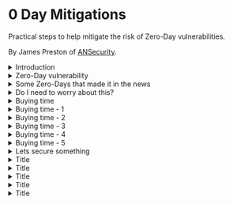 # 0 Day Mitigations
Practical steps to help mitigate the risk of Zero-Day vulnerabilities.

By James Preston of [ANSecurity](https://www.ansecurity.com/).

<details>
<summary>Introduction</summary>

  ## By the end of this presentation you will

* Understand the common elements in some recent Zero-Day vulnerabilities
* Be familiar with hide
* Be able to take some immediate steps to help reduce the risk of impact from Zero-Day vulnerabilities
</details>

<details>
<summary>Zero-Day vulnerability</summary>

  ## What is a Zero-Day vulnerability
* A vulnerability (perhaps under exploitation) in a system that is unknown to its owners, developers, or anyone capable of at least mitigating it if not full remediation.
* Once made public the extra scrutiny of such a system normally leads to more vulnerability discoveries.
* Multiple known and Zero-Day vulnerabilities are often chained together to perform an attack.
* Rarely the biggest actual issue to worry about (looking at those who haven’t setup MFA for everything yet!) but they do make great headlines.

</details>

<details>
<summary>Some Zero-Days that made it in the news</summary>

## Log4Shell (Log4j)
https://logging.apache.org/log4j/2.x/security.html
* Existed unnoticed since 2013
* Privately disclosed
* Widely used, not always easy to determine if in use on 'appliances'
* Simple to exploit

## Papercut
https://www.papercut.com/kb/Main/PO-1216-and-PO-1219
* Reported to Papercut by Trend Micro as already under exploitation.
* Commonly Internet accessible within the University.

## Ivanti Connect Secure
https://forums.ivanti.com/s/article/CVE-2024-21888-Privilege-Escalation-for-Ivanti-Connect-Secure-and-Ivanti-Policy-Secure?language=en_US
* Under active exploitation at time of discovery.
  * Some researchers are now attributing to Chinese state actors.
  * Following discovery, the threat actors started using alternative exploits.
* Threat actors bypassed authentication and delivered web shells to the appliance.
* Evidence of credential capture.


</details>

<details>
<summary>Do I need to worry about this?</summary>

## Why yes...

* https://www.shodan.io
* https://www.shodan.io/search?query=ip%3A129.67.0.0%2F16%2C163.1.0.0%2F16

![image](https://github.com/jamesfed/0DayMitigations/assets/28963928/89a0f89b-93bd-4242-9602-6c72ee3776b3)

* Information from Verizon Data Breach Investigation Report

</details>

<details>
<summary>Buying time</summary>

* Hide
  * Not the best option but it will buy you time
  * Does your service appear on Shodan.io listed as that service?
* Block access from and to known malicious
  * It's already known to be malicious - why wouldn't you block it?
* Restrict opportunities for execution
  * Block file transfer, sandbox, block unrecognised file execution
* Detect and prevent abnormal activities
  * Block access from and to known malicious
  * Why is that server reaching out to threatactor420.com?
* Limit the overall impact/scope
  * Ok you’ve been compromised, lets prevent lateral movement

</details>

<details>
<summary>Buying time - 1</summary>

## Hide

</details>

<details>
<summary>Buying time - 2</summary>

## Block access from and to known malicious

</details>

<details>
<summary>Buying time - 3</summary>

## Restrict opportunities for execution

</details>

<details>
<summary>Buying time - 4</summary>

## Detect and prevent abnormal activities

</details>

<details>
<summary>Buying time - 5</summary>

## Limit the overall impact/scope

* DMZs! Why did they ever go away?
* Client firewall configuration.
* User based policy.
* Internal IDS/IPS – same level of strictness as inbound.
  * Normally internal is more lax.

</details>

<details>
  
<summary>Lets secure something</summary>

## Ruckus Wireless Controller (SmartZone)
![image](https://github.com/jamesfed/0DayMitigations/assets/28963928/7faf91c1-246a-4bec-806d-b39278d3adc6)

* Can't install AV/EDR/UEBA agents.
* No access to underlying Operating System detailed logging.
* 

</details>

<details>
<summary>Title</summary>

</details>

<details>
<summary>Title</summary>

</details>

<details>
<summary>Title</summary>

</details>

<details>
<summary>Title</summary>

</details>

<details>
<summary>Title</summary>

</details>
